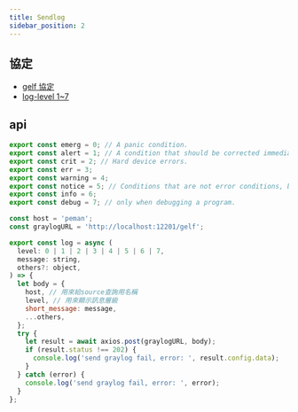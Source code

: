 ```yaml
---
title: Sendlog
sidebar_position: 2
---
```


## 協定

- [gelf 協定](https://docs.fluentbit.io/manual/pipeline/outputs/gelf)
- [log-level 1~7](https://en.wikipedia.org/wiki/Syslog#cite_note-opengroupSyslog-8)

## api

```js
export const emerg = 0; // A panic condition.
export const alert = 1; // A condition that should be corrected immediately, such as a corrupted system database.
export const crit = 2; // Hard device errors.
export const err = 3;
export const warning = 4;
export const notice = 5; // Conditions that are not error conditions, but that may require special handling.
export const info = 6;
export const debug = 7; // only when debugging a program.

const host = 'peman';
const graylogURL = 'http://localhost:12201/gelf';

export const log = async (
  level: 0 | 1 | 2 | 3 | 4 | 5 | 6 | 7,
  message: string,
  others?: object,
) => {
  let body = {
    host, // 用來給source查詢用名稱
    level, // 用來顯示訊息層級
    short_message: message,
    ...others,
  };
  try {
    let result = await axios.post(graylogURL, body);
    if (result.status !== 202) {
      console.log('send graylog fail, error: ', result.config.data);
    }
  } catch (error) {
    console.log('send graylog fail, error: ', error);
  }
};
```
